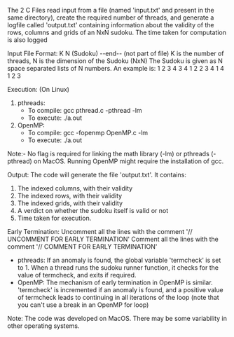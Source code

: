 <!-- Overview: -->
The 2 C Files read input from a file (named 'input.txt' and present in the same directory), create the required number of threads, and 
generate a logfile called 'output.txt' containing information about the validity of the rows, columns and grids of an NxN sudoku. The time taken for
computation is also logged


Input File Format:
K N
(Sudoku)
--end-- (not part of file)
K is the number of threads, N is the dimension of the Sudoku (NxN)
The Sudoku is given as N space separated lists of N numbers. An example is:
1 2 3 4
3 4 1 2 
2 3 4 1
4 1 2 3


Execution:
(On Linux)
1) pthreads:
    - To compile: gcc pthread.c -pthread -lm
    - To execute: ./a.out
2) OpenMP:
    - To compile: gcc -fopenmp OpenMP.c -lm
    - To execute: ./a.out

Note:- No flag is required for linking the math library (-lm) or pthreads (-pthread) on MacOS. Running OpenMP might require the 
installation of gcc.


Output:
The code will generate the file 'output.txt'. It contains:
1) The indexed columns, with their validity
2) The indexed rows, with their validity
3) The indexed grids, with their validity
4) A verdict on whether the sudoku itself is valid or not
5) Time taken for execution.


Early Termination:
Uncomment all the lines with the comment '// UNCOMMENT FOR EARLY TERMINATION'
Comment all the lines with the comment '// COMMENT FOR EARLY TERMINATION'

- pthreads: If an anomaly is found, the global variable 'termcheck' is set to 1. When a thread runs the sudoku runner function, it checks for the value of termcheck, and exits if required.
- OpenMP: The mechanism of early termination in OpenMP is similar. 'termcheck' is incremented if an anomaly is found, and a positive value of termcheck leads to continuing in all iterations of the loop (note that you can't use a break in an OpenMP for loop)

Note: The code was developed on MacOS. There may be some variability in other operating systems.